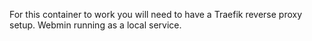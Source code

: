 For this container to work you will need to have a Traefik reverse proxy setup. Webmin running as a local service.

